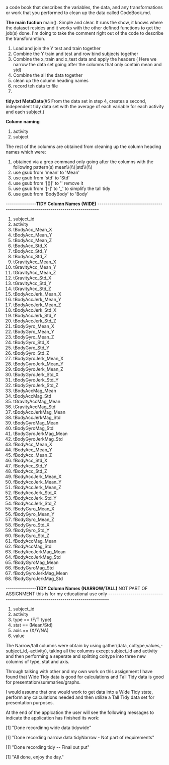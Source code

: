 a code book that describes the variables, the data, and any transformations or work that you performed to clean up the data called CodeBook.md.


**The main fuction** main(). Simple and clear. It runs the show, it knows where the dataset resides and it works with the other defined functions to get the job(s) done. I'm doing to take the comment right out of the code to describe the transforamtion.

<ol>
<li>Load and join the Y test and train together</li>
<li>Combine the Y train and test and row bind subjects together</li>
<li>Combine the x_train and x_test data and apply the headers ( Here we narrow the data set going after the columns that only contain mean and std) </li>
<li>Combine the all the data together</li>
<li>clean up the column heading names</li>
<li>record teh data to file</li> 
<li>
</ol>

**tidy.txt MetaData**(#5 From the data set in step 4, creates a second, independent tidy data set with the average of each variable for each activity and each subject.) 

  **Column naming**
  <ol>
    <li>activity</li>
    <li>subject</li>
  </ol>
  
  The rest of the columns are obtained from cleaning up the column heading names which were:
  <ol>
  <li> obtained via a grep command only going after the columns with the following pattern(s) mean\\(\\)|std\\(\\)</li>
  <li> use gsub from 'mean' to 'Mean'</li>
  <li> use gsub from 'std' to 'Std'</li>
  <li> use gsub from '[()]' to '' remove it</li>
  <li> use gsub from '[-]' to '_' to simplify the tall tidy</li>
  <li> use gsub from 'BodyBody' to 'Body'
  </ol>

---------------**TIDY Column Names (WIDE)** ------------------------------------------------------------------------------
<ol>
<li>subject_id           </li>
<li>activity             </li>
<li>tBodyAcc_Mean_X      </li>
<li>tBodyAcc_Mean_Y      </li>
<li>tBodyAcc_Mean_Z      </li>
<li>tBodyAcc_Std_X       </li>
<li>tBodyAcc_Std_Y       </li>
<li>tBodyAcc_Std_Z       </li>
<li>tGravityAcc_Mean_X   </li>
<li>tGravityAcc_Mean_Y   </li>
<li>tGravityAcc_Mean_Z   </li>
<li>tGravityAcc_Std_X    </li>
<li>tGravityAcc_Std_Y    </li>
<li>tGravityAcc_Std_Z    </li>
<li>tBodyAccJerk_Mean_X  </li>
<li>tBodyAccJerk_Mean_Y  </li>
<li>tBodyAccJerk_Mean_Z  </li>
<li>tBodyAccJerk_Std_X   </li>
<li>tBodyAccJerk_Std_Y   </li>
<li>tBodyAccJerk_Std_Z   </li>
<li>tBodyGyro_Mean_X     </li>
<li>tBodyGyro_Mean_Y     </li>
<li>tBodyGyro_Mean_Z     </li>
<li>tBodyGyro_Std_X      </li>
<li>tBodyGyro_Std_Y      </li>
<li>tBodyGyro_Std_Z      </li>
<li>tBodyGyroJerk_Mean_X </li>
<li>tBodyGyroJerk_Mean_Y </li>
<li>tBodyGyroJerk_Mean_Z </li>
<li>tBodyGyroJerk_Std_X  </li>
<li>tBodyGyroJerk_Std_Y  </li>
<li>tBodyGyroJerk_Std_Z  </li>
<li>tBodyAccMag_Mean     </li>
<li>tBodyAccMag_Std      </li>
<li>tGravityAccMag_Mean  </li>
<li>tGravityAccMag_Std   </li>
<li>tBodyAccJerkMag_Mean </li>
<li>tBodyAccJerkMag_Std  </li>
<li>tBodyGyroMag_Mean    </li>
<li>tBodyGyroMag_Std     </li>
<li>tBodyGyroJerkMag_Mean</li>
<li>tBodyGyroJerkMag_Std </li>
<li>fBodyAcc_Mean_X      </li>
<li>fBodyAcc_Mean_Y      </li>
<li>fBodyAcc_Mean_Z      </li>
<li>fBodyAcc_Std_X       </li>
<li>fBodyAcc_Std_Y       </li>
<li>fBodyAcc_Std_Z       </li>
<li>fBodyAccJerk_Mean_X  </li>
<li>fBodyAccJerk_Mean_Y  </li>
<li>fBodyAccJerk_Mean_Z  </li>
<li>fBodyAccJerk_Std_X   </li>
<li>fBodyAccJerk_Std_Y   </li>
<li>fBodyAccJerk_Std_Z   </li>
<li>fBodyGyro_Mean_X     </li>
<li>fBodyGyro_Mean_Y     </li>
<li>fBodyGyro_Mean_Z     </li>
<li>fBodyGyro_Std_X      </li>
<li>fBodyGyro_Std_Y      </li>
<li>fBodyGyro_Std_Z      </li>
<li>fBodyAccMag_Mean     </li>
<li>fBodyAccMag_Std      </li>
<li>fBodyAccJerkMag_Mean </li>
<li>fBodyAccJerkMag_Std  </li>
<li>fBodyGyroMag_Mean    </li>
<li>fBodyGyroMag_Std     </li>
<li>fBodyGyroJerkMag_Mean</li>
<li>fBodyGyroJerkMag_Std  </li>
</ol>


---------------**TIDY Column Names (NARROW/TALL)** NOT PART OF ASSIGNMENT this is for my educational use only ------------------------------------------------------------------------------
<ol>
<li>subject_id </li>
<li>activity</li>
<li>type == (F/T type)</li> 
<li>stat == (Mean/Std)</li> 
<li>axis == (X/Y/NA)</li> 
<li>value</li>
</ol>

The Narrow/tall columns were obtain by using gather(data, coltype,values,-subject_id,-activity), taking all the columns except subject_id and activity and then performing a seperate and splitting coltype into three new columns of type, stat and axis.

Through talking with other and my own work on this assignment I have found that Wide Tidy data is good for calculations and Tall Tidy data is good for presentation/summaries/graphs.

I would assume that one would work to get data into a Wide Tidy state, perform any calculations needed and then utilize a Tall Tidy data set for presentation purposes.



At the end of the applcation the user will see the following messages to indicate the application has finished its work:

[1] "Done recordinng wide data tidywide"

[1] "Done recording narrow data tidyNarrow - Not part of requirements"

[1] "Done recording tidy  -- Final out put"

[1] "All done, enjoy the day."




